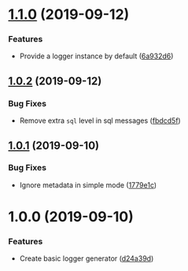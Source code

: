 # [1.1.0](https://github.com/5app/logger/compare/v1.0.2...v1.1.0) (2019-09-12)


### Features

* Provide a logger instance by default ([6a932d6](https://github.com/5app/logger/commit/6a932d6))

## [1.0.2](https://github.com/5app/logger/compare/v1.0.1...v1.0.2) (2019-09-12)


### Bug Fixes

* Remove extra `sql` level in sql messages ([fbdcd5f](https://github.com/5app/logger/commit/fbdcd5f))

## [1.0.1](https://github.com/5app/logger/compare/v1.0.0...v1.0.1) (2019-09-10)


### Bug Fixes

* Ignore metadata in simple mode ([1779e1c](https://github.com/5app/logger/commit/1779e1c))

# 1.0.0 (2019-09-10)


### Features

* Create basic logger generator ([d24a39d](https://github.com/5app/logger/commit/d24a39d))
